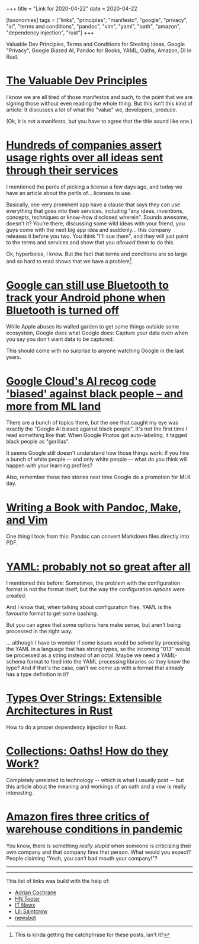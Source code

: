 +++
title = "Link for 2020-04-22"
date = 2020-04-22

[taxonomies]
tags = ["links", "principles", "manifesto", "google", "privacy", "ai",
"terms and conditions", "pandoc", "vim", "yaml", "oath", "amazon",
"dependency injection", "rust"]
+++

Valuable Dev Principles, Terms and Conditions for Stealing Ideas, Google
"Privacy", Google Biased AI, Pandoc for Books, YAML, Oaths, Amazon, DI in
Rust.

<!-- more -->

# [The Valuable Dev Principles](https://thevaluable.dev/page/principles/)

I know we are all tired of those manifestos and such, to the point that we are
signing those without even reading the whole thing. But this isn't this kind
of article: It discusses a lot of what the "value" we, developers, produce.

(Ok, it is _not_ a manifesto, but you have to agree that the title sound like
one.)

# [Hundreds of companies assert usage rights over all ideas sent through their services](https://mailchi.mp/8b0a4a81ae08/new-blog-post-why-economists-need-bureaucracy-9265154?e=4dca83bc3b)

I mentioned the perils of picking a license a few days ago, and today we have
an article about the perils of... licenses to use. 

Basically, one very prominent app have a clause that says they can use
everything that goes into their services, including "any ideas, inventions,
concepts, techniques or know-how disclosed wherein". Sounds awesome, doesn't
it? You're there, discussing some wild ideas with your friend, you guys come
with the next big app idea and suddenly... this company releases it before you
two. You think "I'll sue them", and they will just point to the terms and
services and show that you _allowed_ them to do this.

Ok, hyperboles, I know. But the fact that terms and conditions are so large
and so hard to read shows that we have a problem[^1].

# [Google can still use Bluetooth to track your Android phone when Bluetooth is turned off](https://qz.com/1169760/phone-data/)

While Apple abuses its walled garden to get some things outside some
ecosystem, Google does what Google does: Capture your data even when you say
you don't want data to be captured.

This should come with no surprise to anyone watching Google in the last years.

# [Google Cloud's AI recog code 'biased' against black people – and more from ML land](https://www.theregister.co.uk/2020/04/13/ai_roundup/)

There are a bunch of topics there, but the one that caught my eye was exactly
the "Google AI biased against black people". It's not the first time I read
something like that: When Google Photos got auto-labeling, it tagged black
people as "gorillas".

It seems Google still doesn't understand how those things work: If you hire a
bunch of white people -- and only white people -- what do you think will
happen with your learning profiles?

Also, remember these two stories next time Google do a promotion for MLK day.

# [Writing a Book with Pandoc, Make, and Vim](https://keleshev.com/my-book-writing-setup/)

One thing I took from this: Pandoc can convert Markdown files directly into
PDF.

# [YAML: probably not so great after all](https://www.arp242.net/yaml-config.html)

I mentioned this before: Sometimes, the problem with the configuration format
is not the format itself, but the way the configuration _options_ were
created.

And I know that, when talking about configuration files, YAML is the favourite
format to get some bashing.

But you can agree that some options here make sense, but aren't being
processed in the right way.

... although I have to wonder if some issues would be solved by processing the
YAML in a language that has strong types, so the incoming "013" would be
processed as a string instead of an octal. Maybe we need a YAML-schema format
to feed into the YAML processing libraries so they know the type? And if
that's the case, can't we come up with a format that already has a type
definition in it?

# [Types Over Strings: Extensible Architectures in Rust](http://willcrichton.net/notes/types-over-strings/)

How to do a proper dependency injection in Rust.

# [Collections: Oaths! How do they Work?](https://acoup.blog/2019/06/28/collections-oaths-how-do-they-work/)

Completely unrelated to technology -- which is what I usually post -- but this
article about the meaning and workings of an oath and a vow is really
interesting.

# [Amazon fires three critics of warehouse conditions in pandemic](https://www.reuters.com/article/us-health-coronavirus-amazon-com-warehou/amazon-fires-two-employees-critical-of-warehouse-working-conditions-idUSKCN21W0UI)

You know, there is something _really stupid_ when someone is criticizing their
own company and that company fires that person. What would you expect? People
claiming "Yeah, you can't bad mouth your company!"?

---

[^1]: This is kinda getting the catchphrase for these posts, isn't it?

---

This list of links was build with the help of:

* [Adrian Cochrane](https://floss.social/@alcinnz)
* [HN Tooter](https://mastodon.social/@hntooter)
* [IT News](https://schleuss.online/@itnewsbot)
* [Lili Saintcrow ](https://raggedfeathers.com/@lilithsaintcrow)
* [newsbot](https://mastodon.social/@newsbot)
